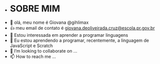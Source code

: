 - # SOBRE MIM
- 👋 olá, meu nome é Giovana @gihlimax
- :+1: meu email de contato é giovana.deoliveirada.cruz@escola.pr.gov.br
- 👀 Estou interessada em aprender a programar linguagens
- 🌱 Eu estou aprendendo a programar, recentemente, a linguagem de JavaScript e Scratch
- 💞️ I’m looking to collaborate on ...
- 📫 How to reach me ...

<!---
gihlimax/gihlimax is a ✨ special ✨ repository because its `README.md` (this file) appears on your GitHub profile.
You can click the Preview link to take a look at your changes.
--->
